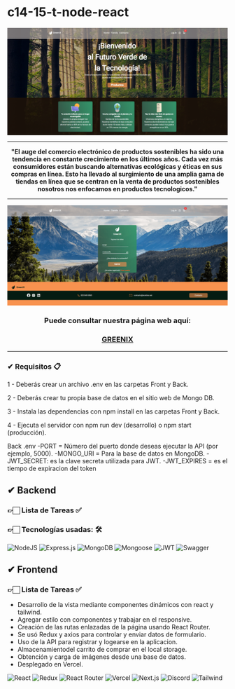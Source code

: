 # c14-15-t-node-react 
<img align="center" src="/client/ecomerce-green/public/img/homepage.png">

<hr/>
<p align="center">
<strong>"El auge del comercio electrónico de productos sostenibles ha sido una tendencia en constante crecimiento en los últimos años. Cada vez más consumidores están buscando alternativas ecológicas y éticas en sus compras en línea. Esto ha llevado al surgimiento de una amplia gama de tiendas en línea que se centran en la venta de productos sostenibles nosotros nos enfocamos en productos tecnologicos."</strong>
</p>

<hr/>

<img align="center" src="/client/ecomerce-green/public/img/login.png">

<h3 align="center"  ><b>Puede consultar nuestra página web aquí:</b></h3>
<h3 align="center" style="color: #D39245;
"><a href="https://c14-15-t-node-react.vercel.app/" target="_blank" rel="noopener noreferrer"> GREENIX</a></h3>

<hr/>

### ✔ Requisitos 📋
1 - Deberás crear un archivo .env en las carpetas Front y Back.

2 - Deberás crear tu propia base de datos en el sitio web de Mongo DB.

3 - Instala las dependencias con npm install en las carpetas Front y Back.

4 - Ejecuta el servidor con npm run dev (desarrollo) o npm start (producción).



Back .env
-PORT = Número del puerto donde deseas ejecutar la API (por ejemplo, 5000).
-MONGO_URI = Para la base de datos en MongoDB.
-JWT_SECRET: es la clave secreta utilizada para JWT.
-JWT_EXPIRES = es el tiempo de expiracion del token

## ✔ Backend
### 👉🏻 Lista de Tareas ✅

### 👉🏻 Tecnologías usadas: 🛠️
![NodeJS](https://img.shields.io/badge/Node.js-6DA55F?style=for-the-badge&logo=Node.js&logoColor=white) ![Express.js](https://img.shields.io/badge/Express.js-%23404d59.svg?style=for-the-badge&logo=Express&logoColor=%2361DAFB)  ![MongoDB](https://img.shields.io/badge/MongoDB-%234ea94b.svg?style=for-the-badge&logo=MongoDB&logoColor=white) ![Mongoose](https://img.shields.io/badge/Mongoose-%2320232a.svg?style=for-the-badge&logo=Mongoose&logoColor=%%2361DAFB) ![JWT](https://img.shields.io/badge/JWT-blue.svg?style=for-the-badge&logo=JWT&logoColor=%blue) ![Swagger](https://img.shields.io/badge/Swagger-%2385EA2D.svg?style=for-the-badge&logo=Swagger&logoColor=white)


## ✔ Frontend

### 👉🏻 Lista de Tareas ✅

- Desarrollo de la vista mediante componentes dinámicos con react y tailwind.
- Agregar estilo con componentes y trabajar en el responsive.
- Creación de las rutas enlazadas de la página usando React Router.
- Se usó  Redux y axios para controlar y enviar datos de formulario.
- Uso de la API para registrar y logearse en la aplicacion.
- Almacenamientodel carrito de comprar en el local storage.
- Obtención y carga de imágenes desde una base de datos.
- Desplegado en Vercel.

![React](https://img.shields.io/badge/React-149eca?style=for-the-badge&logo=react&logoColor=fff) ![Redux](https://img.shields.io/badge/Redux-764abc?style=for-the-badge&logo=redux&logoColor=white) ![React Router](https://img.shields.io/badge/React_Router-000?style=for-the-badge&logo=reactrouter&logoColor=fff) ![Vercel](https://img.shields.io/badge/vercel%20-%23000000.svg?&style=for-the-badge&logo=vercel&logoColor=white) ![Next.js](https://img.shields.io/badge/Next.js-000000?style=for-the-badge&logo=next.js&logoColor=white) ![Discord](https://img.shields.io/badge/Discord-7289DA?style=for-the-badge&logo=discord&logoColor=white) ![Tailwind](https://img.shields.io/badge/Tailwind_CSS-38B2AC?style=for-the-badge&logo=tailwind-css&logoColor=white)
